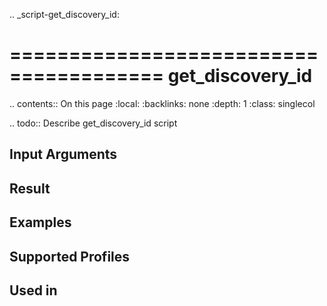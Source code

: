 .. _script-get_discovery_id:

=======================================
get_discovery_id
=======================================

.. contents:: On this page
    :local:
    :backlinks: none
    :depth: 1
    :class: singlecol

.. todo::
    Describe get_discovery_id script

Input Arguments
---------------

Result
------

Examples
--------

Supported Profiles
------------------

Used in
-------
